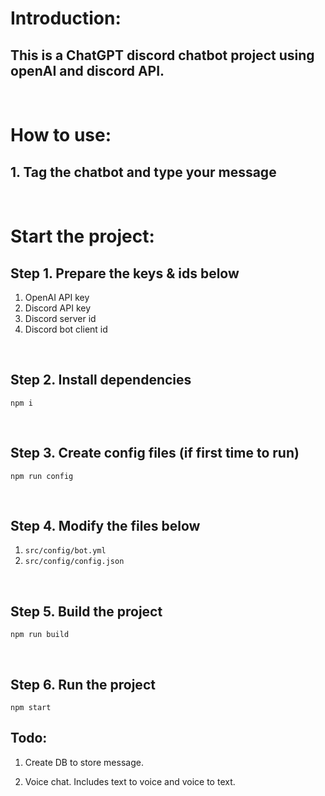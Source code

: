 # Introduction:

## This is a ChatGPT discord chatbot project using openAI and discord API.

<br />

# How to use:

## 1. Tag the chatbot and type your message

<br />

# Start the project:

## Step 1. Prepare the keys & ids below
1. OpenAI API key
2. Discord API key
3. Discord server id
4. Discord bot client id

<br />

## Step 2. Install dependencies

```
npm i
```

<br />

## Step 3. Create config files (if first time to run)

```
npm run config
```

<br />

## Step 4. Modify the files below
1. `src/config/bot.yml`
2. `src/config/config.json`

<br />

## Step 5. Build the project
```
npm run build
```

<br />

## Step 6. Run the project
```
npm start
```

## Todo:

1. Create DB to store message.

2. Voice chat. Includes text to voice and voice to text.

